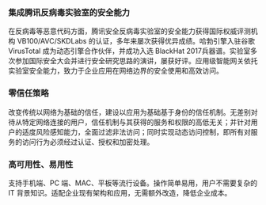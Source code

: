 ### 集成腾讯反病毒实验室的安全能力
在反病毒等恶意代码方面，腾讯安全反病毒实验室的安全能力获得国际权威评测机构 VB100/AVC/SKDLabs 的认证，多年来屡次获得优异成绩。哈勃引擎入驻谷歌 VirusTotal 成为动态引擎合作伙伴，并成功入选 BlackHat 2017兵器谱。实验室多次参加国际安全大会并进行安全研究思路的演讲，屡获好评。应用级智能网关依托实验室安全能力，致力于企业应用在网络边界的安全使用和高效访问。
### 零信任策略
改变传统以网络为基础的信任，建设以应用为基础基于身份的信任机制。无差别对待从特定网络连接的用户，信任机制与其获得的服务和权限的高低无关；并针对用户的适度风险感知能力，全面过滤非法访问；同时实现动态访问控制，即所有对服务的访问行为必须经过认证、授权和加密处理。
### 高可用性、易用性
支持手机端、PC 端、MAC、平板等流行设备。操作简单易用，用户不需要复杂的 IT 背景知识。适配企业现有架构和应用，无需额外改造，降低企业成本。
